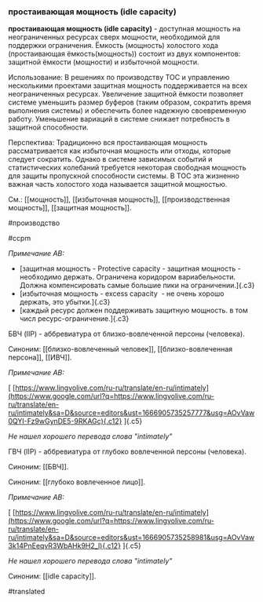 ### простаивающая мощность (idle capacity)

**простаивающая мощность (idle capacity)** - доступная мощность на неограниченных ресурсах сверх мощности, необходимой для поддержки ограничения. Ёмкость (мощность) холостого хода (простаивающая ёмкость(мощность)) состоит из двух компонентов: защитной ёмкости (мощности) и избыточной мощности.

Использование: В решениях по производству ТОС и управлению несколькими проектами защитная мощность поддерживается на всех неограниченных ресурсах. Увеличение защитной ёмкости позволяет системе уменьшить размер буферов (таким образом, сократить время выполнения системы) и обеспечить более надежную своевременную работу. Уменьшение вариаций в системе снижает потребность в защитной способности.

Перспектива: Традиционно вся простаивающая мощность рассматривается как избыточная мощность или отходы, которые следует сократить. Однако в системе зависимых событий и статистических колебаний требуется некоторая свободная мощность для защиты пропускной способности системы. В ТОС эта жизненно важная часть холостого хода называется защитной мощностью.

См.: [[мощность]], [[избыточная мощность]], [[производственная мощность]], [[защитная мощность]].

#производство

#ccpm

*Примечание АВ:*

-   [защитная мощность - Protective capacity - защитная мощность - необходимо держать. Ограничена коридором вариабельности. Должна компенсировать самые большие пики на ограничении.]{.c3}
-   [избыточная мощность - excess capacity  - не очень хорошо держать, это убытки.]{.c3}
-   [каждый ресурс должен поддерживать защитную мощность. в том числ ресурс-ограничение.]{.c3}

БВЧ (IIP) - аббревиатура от близко-вовлеченной персоны (человека).

Синоним: [[близко-вовлеченный человек]], [[близко-вовлеченная персона]], [[ИВЧ]].

*Примечание АВ:*

[ [https://www.lingvolive.com/ru-ru/translate/en-ru/intimately](https://www.google.com/url?q=https://www.lingvolive.com/ru-ru/translate/en-ru/intimately&sa=D&source=editors&ust=1666905735257777&usg=AOvVaw0QYI-Fz9wGynDE5-9RKAGc){.c12} ]{.c5}

*Не нашел хорошего перевода слова "intimately"*

ГВЧ (IIP) - аббревиатура от глубоко вовлеченной персоны (человека).

Синоним: [[БВЧ]].

Синоним: [[глубоко вовлеченное лицо]].

*Примечание АВ:*

[ [https://www.lingvolive.com/ru-ru/translate/en-ru/intimately](https://www.google.com/url?q=https://www.lingvolive.com/ru-ru/translate/en-ru/intimately&sa=D&source=editors&ust=1666905735258981&usg=AOvVaw3k14PnEeqvR3WbAHk9H2_l){.c12} ]{.c5}

*Не нашел хорошего перевода слова "intimately"*

Синоним: [[idle capacity]].

#translated
